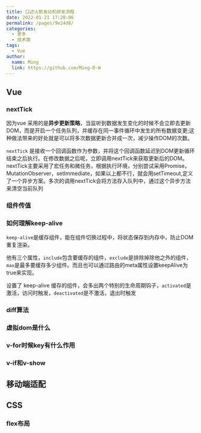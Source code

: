 ```yaml
---
title: 口述火箭发动机研发流程
date: 2022-01-21 17:28:06
permalink: /pages/9e24d8/
categories:
  - 更多
  - 技术面
tags:
  - Vue
author: 
  name: Ming
  link: https://github.com/Ming-D-W
---
```

## Vue

### nextTick

因为vue 采用的是**异步更新策略**，当监听到数据发生变化的时候不会立即去更新DOM，而是开启一个任务队列，并缓存在同一事件循环中发生的所有数据变更;这种做法带来的好处就是可以将多次数据更新合并成一次，减少操作DOM的次数。

`nextTick` 是接收一个回调函数作为参数，并将这个回调函数延迟到DOM更新循环结束之后执行。在修改数据之后呢，立即调用nextTick来获取更新后的DOM。nextTick主要采用了宏任务和微任务，根据执行环境，分别尝试采用Promise，MutationObserver，setImmediate，如果以上都不行，就会用setTimeout,定义了一个异步方案。多次的调用nextTick会将方法存入队列中，通过这个异步方法来清空当前队列

### 组件传值

### 如何理解keep-alive

`keep-alive`是缓存组件，能在组件切换过程中，将状态保存到内存中，防止DOM重复渲染。

他有三个属性，`include`包含要缓存的组件，`exclude`是排除掉除他之外的组件，`max`是最多要缓存多少组件。而且也可以通过路由的meta属性设置keepAlive为true来实现。

设置了 keep-alive 缓存的组件，会多出两个特别的生命周期钩子，`activated`是激活，访问时触发，`deactivated`是不激活，退出时触发

### diff算法

### 虚拟dom是什么

### v-for时候key有什么作用

### v-if和v-show

## 移动端适配

## CSS

### flex布局
